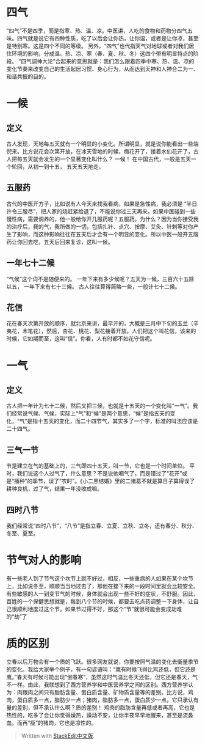 # 四气
“四气”不是四季，而是指寒、热、温、凉。中医讲，人吃的食物和药物分四气五味。四气就是说它有四种性质，吃了以后会让你热，让你温，或者是让你凉，甚至是特别寒。这是四个不同的等级。 
另外，“四气”也代指天气对地球或者对我们居住环境的影响，分成温、热、凉、寒（春、夏、秋、冬）这四个带有明显特点的阶段。
“四气调神大论”合起来的意思就是：我们怎么跟着四季中寒、热、温、凉的变化节奏来改变自己的生活起居习惯、身心行为，从而达到天神和人神合二为一、和谐共振的目的。
# 一候
## 定义
古人发现，天地每五天就有一个明显的小变化。所谓明显，就是说你能看出一些端倪来。比方说花会次第开放，在冰天雪地的时候，梅花开了，接着水仙花开了，古人把每五天就会发生的一个显著变化叫什么？ 一候！
在中国古代，一般是五天一个轮回，从初一到十五， 五天五天地走。
## 五服药
古代的中医开方子，比如说有人今天来找我看病，如果是急性病，我必须是 “半日许令三服尽”，把人家的烧赶紧给退了，不能说你过三天再来。如果中医碰到一些慢性病，需要调养的，他一般给你开几服药呢？五服药。为什么？因为当你接受我的治疗后，我的气，我所做的一切，包括扎针、点穴、按摩、艾灸、针刺等对你产生了影响，而这种影响往往在五天后才会有一个明显的变化。所以中医一般开五服药让你回去吃，五天后回来复诊，这叫一候。
## 一年七十二候
“气候”这个词不是随便来的。 一年下来有多少候呢？五天为一候，三百六十五除以五， 一年下来有七十三候。 古人往往算得简略一些，一般计七十二候。
## 花信
花在春天次第开放的顺序，就北京来讲，最早开的，大概是三月中下旬的玉兰（辛夷花，木笔花），然后，杏花、桃花、梨花接着开放。人们把这个叫花信，该来的时候，它如期而至，这叫“信”。你看，人有时都不如花守信呢。 
# 一气
## 定义
古人把一年计为七十二候，然后又把三候，也就是十五天的一个变化叫“一气”。我们经常说气候、气候，实际上“气”和“候”是两个意思，“候”是指五天的变化，“气”是指十五天的变化，而二十四节气，其实多了一个字，标准的叫法应该是二十四气。 
## 三气一节
节是建立在气的基础上的，三气即四十五天，叫一节，它也是一个时间单位。 平时，我们说这个人过气了，什么意思？不是说他咽气了，而是错过了“花开”或是“播种”的季节，误了“农时”。《小二黑结婚》里的二诸葛不就是算日子算得误了耕种良机，过了气，结果一年没收成嘛。
## 四时八节
我们经常说“四时八节”，“八节”是指立春、立夏、立秋、立冬，还有春分、秋分、冬至、夏至。
# 节气对人的影响
有一些老人到了节气这个坎节上就不好过，相反，一些重病的人如果在某个坎节上，比如说冬至，顺顺当当地过去了，那他在接下来的一段时间里就会比较安全。有些敏感的人一到变节气的时候，身体就会出现一些不好的症状，不舒服。因此，百姓的一个保健思想就是，每到八个节的时候，都要去吃点药调整一下身体，让自己很顺利地度过这个节。如果节过得不好，那这个“节”就很可能会变成劫难的“劫”了
# 质的区别
立春以后万物会有一个质的飞跃。很多网友就说，你要按照气温的变化去衡量季节的变化。我给大家举个例子，有一句谚语叫：“鹰有时候飞得比鸡还低，但它还是鹰。”春天有时候可能出现“倒春寒”，虽然这时气温比冬天还低，但它还是春天，气不一样。由此，我联想到了西方营养学和中医营养学之间的区别。西方营养学认为：肉跟肉之间只有脂肪含量、蛋白质含量、矿物质含量等的差别。比方说，鸡肉，蛋白质多一点，脂肪少一点；猪肉，脂肪多一点，蛋白质少一点。它只承认有量的差别，但不承认什么啊？质的差别！ 鸡肉的脂肪含量再低或者再高，它也是热性的，吃多了会让你觉得燥热，躁动不安，让你半夜早早地醒来，甚至是流鼻血。而再“瘦”的猪肉，它也是凉性的。

> Written with [StackEdit中文版](https://stackedit.cn/).
<!--stackedit_data:
eyJoaXN0b3J5IjpbLTExMDQ5NTcxOTBdfQ==
-->